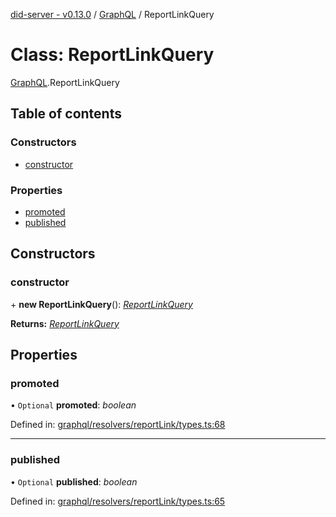 [did-server - v0.13.0](../README.md) / [GraphQL](../modules/graphql.md) / ReportLinkQuery

# Class: ReportLinkQuery

[GraphQL](../modules/graphql.md).ReportLinkQuery

## Table of contents

### Constructors

- [constructor](graphql.reportlinkquery.md#constructor)

### Properties

- [promoted](graphql.reportlinkquery.md#promoted)
- [published](graphql.reportlinkquery.md#published)

## Constructors

### constructor

\+ **new ReportLinkQuery**(): [*ReportLinkQuery*](graphql.reportlinkquery.md)

**Returns:** [*ReportLinkQuery*](graphql.reportlinkquery.md)

## Properties

### promoted

• `Optional` **promoted**: *boolean*

Defined in: [graphql/resolvers/reportLink/types.ts:68](https://github.com/Puzzlepart/did/blob/dev/server/graphql/resolvers/reportLink/types.ts#L68)

___

### published

• `Optional` **published**: *boolean*

Defined in: [graphql/resolvers/reportLink/types.ts:65](https://github.com/Puzzlepart/did/blob/dev/server/graphql/resolvers/reportLink/types.ts#L65)
